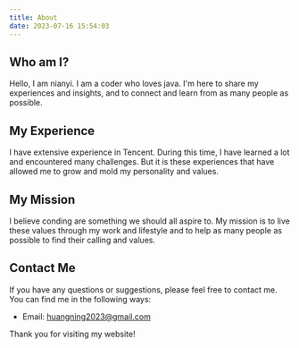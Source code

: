 ```yaml
---
title: About
date: 2023-07-16 15:54:03
---
```


## Who am I?

Hello, I am nianyi. I am a coder who loves java. I'm here to share my experiences and insights, and to connect and learn from as many people as possible.

## My Experience

I have extensive experience in Tencent. During this time, I have learned a lot and encountered many challenges. But it is these experiences that have allowed me to grow and mold my personality and values.

## My Mission

I believe conding are something we should all aspire to. My mission is to live these values through my work and lifestyle and to help as many people as possible to find their calling and values.

## Contact Me

If you have any questions or suggestions, please feel free to contact me. You can find me in the following ways:

- Email: huangning2023@gmail.com

Thank you for visiting my website!